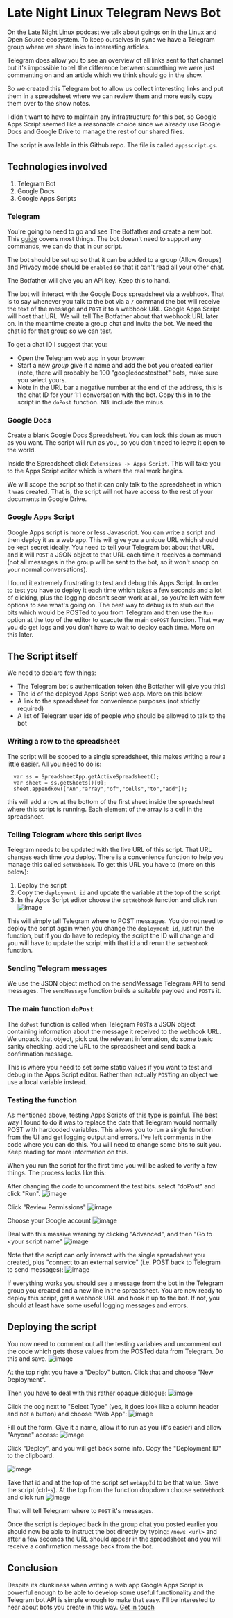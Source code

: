 # Late Night Linux Telegram News Bot

On the [Late Night Linux](https://latenightlinux.com/) podcast we talk about goings on in the Linux and Open Source ecosystem.  To keep ourselves in sync we have a Telegram group where we share links to interesting articles.

Telegram does allow you to see an overview of all links sent to that channel but it's impossible to tell the difference between something we were just commenting on and an article which we think should go in the show.

So we created this Telegram bot to allow us collect interesting links and put them in a spreadsheet where we can review them and more easily copy them over to the show notes.

I didn't want to have to maintain any infrastructure for this bot, so Google Apps Script seemed like a reasonable choice since we already use Google Docs and Google Drive to manage the rest of our shared files.

The script is available in this Github repo.  The file is called `appsscript.gs`.

## Technologies involved

1. Telegram Bot
1. Google Docs
1. Google Apps Scripts

### Telegram

You're going to need to go and see The Botfather and create a new bot.  This [guide](https://core.telegram.org/bots/tutorial) covers most things.
The bot doesn't need to support any commands, we can do that in our script.

The bot should be set up so that it can be added to a group (Allow Groups) and Privacy mode should be `enabled` so that it can't read all your other chat.

The Botfather will give you an API key.  Keep this to hand.

The bot will interact with the Google Docs spreadsheet via a webhook.  That is to say whenever you talk to the bot via a `/` command the bot will receive the text of the message and `POST` it to a webhook URL.  Google Apps Script will host that URL.  We will tell The Botfather about that webhook URL later on.  In the meantime create a group chat and invite the bot.  We need the chat id for that group so we can test.

To get a chat ID I suggest that you:

- Open the Telegram web app in your browser
- Start a new *group* give it a name and add the bot you created earlier (note, there will probably be 100 "googledocstestbot" bots, make sure you select yours.
- Note in the URL bar a negative number at the end of the address, this is the chat ID for your 1:1 conversation with the bot.  Copy this in to the script in the `doPost` function.  NB: include the minus.

### Google Docs

Create a blank Google Docs Spreadsheet.  You can lock this down as much as you want.  The script will run as you, so you don't need to leave it open to the world. 

Inside the Spreadsheet click `Extensions -> Apps Script`.  This will take you to the Apps Script editor which is where the real work begins.

We will scope the script so that it can only talk to the spreadsheet in which it was created.  That is, the script will not have access to the rest of your documents in Google Drive.

### Google Apps Script

Google Apps script is more or less Javascript.  You can write a script and then deploy it as a web app.  This will give you a unique URL which should be kept secret ideally.  You need to tell your Telegram bot about that URL and it will `POST` a JSON object to that URL each time it receives a command (not all messages in the group will be sent to the bot, so it won't snoop on your normal conversations).

I found it extremely frustrating to test and debug this Apps Script.  In order to test you have to deploy it each time which takes a few seconds and a lot of clicking, plus the logging doesn't seem work at all, so you're left with few options to see what's going on.  The best way to debug is to stub out the bits which would be POSTed to you from Telegram and then use the `Run` option at the top of the editor to execute the main `doPOST` function.  That way you do get logs and you don't have to wait to deploy each time.  More on this later.

## The Script itself

We need to declare few things:

- The Telegram bot's authentication token (the Botfather will give you this)
- The id of the deployed Apps Script web app.  More on this below.
- A link to the spreadsheet for convenience purposes (not strictly required)
- A list of Telegram user ids of people who should be allowed to talk to the bot

### Writing a row to the spreadsheet

The script will be scoped to a single spreadsheet, this makes writing a row a little easier.  All you need to do is:

```
  var ss = SpreadsheetApp.getActiveSpreadsheet();
  var sheet = ss.getSheets()[0];
  sheet.appendRow(["An","array","of","cells","to","add"]);
```

this will add a row at the bottom of the first sheet inside the spreadsheet where this script is running.  Each element of the array is a cell in the spreadsheet.

### Telling Telegram where this script lives

Telegram needs to be updated with the live URL of this script.  That URL changes each time you deploy.  There is a convenience function to help you manage this called `setWebhook`.
To get this URL you have to (more on this below):

1. Deploy the script
1. Copy the `deployment id` and update the variable at the top of the script
1. In the Apps Script editor choose the `setWebhook` function and click run
![image](https://user-images.githubusercontent.com/6552931/233774333-d1fe6da3-baeb-497e-976c-40ea05b8273b.png)

This will simply tell Telegram where to POST messages.  You do not need to deploy the script again when you change the `deployment id`, just run the function, but if you do have to redeploy the script the ID will change and you will have to update the script with that id and rerun the `setWebhook` function.

### Sending Telegram messages

We use the JSON object method on the sendMessage Telegram API to send messages.  The `sendMessage` function builds a suitable payload and `POST`s it.

### The main function `doPost`

The `doPost` function is called when Telegram `POST`s a JSON object containing information about the message it received to the webhook URL.  We unpack that object, pick out the relevant information, do some basic sanity checking, add the URL to the spreadsheet and send back a confirmation message.

This is where you need to set some static values if you want to test and debug in the Apps Script editor.  Rather than actually `POST`ing an object we use a local variable instead.

### Testing the function

As mentioned above, testing Apps Scripts of this type is painful.  The best way I found to do it was to replace the data that Telegram would normally POST with hardcoded variables.  This allows you to run a single function from the UI and get logging output and errors.  I've left comments in the code where you can do this.  You will need to change some bits to suit you.  Keep reading for more information on this.

When you run the script for the first time you will be asked to verify a few things.  The process looks like this:

After changing the code to uncomment the test bits. select "doPost" and click "Run".
![image](https://user-images.githubusercontent.com/6552931/233778810-a4ead9df-91ce-413c-957b-a53bfd858f6b.png)

Click "Review Permissions"
![image](https://user-images.githubusercontent.com/6552931/233778833-fe3b7f96-08d6-4b91-a756-05ee2d91b784.png)

Choose your Google account
![image](https://user-images.githubusercontent.com/6552931/233778841-749797f3-56ff-4a38-a75e-6e8ed4092c07.png)

Deal with this massive warning by clicking "Advanced", and then "Go to <your script name"
![image](https://user-images.githubusercontent.com/6552931/233778904-e2f55e12-433c-422d-a265-ad09f9764fe5.png)

Note that the script can only interact with the single spreadsheet you created, plus "connect to an external service" (i.e. POST back to Telegram to send messages):
![image](https://user-images.githubusercontent.com/6552931/233778933-11eb6056-77ae-47ab-8ea8-6fd580e62773.png)

If everything works you should see a message from the bot in the Telegram group you created and a new line in the spreadsheet.  You are now ready to deploy this script, get a webhook URL and hook it up to the bot.  If not, you should at least have some useful logging messages and errors.

## Deploying the script

You now need to comment out all the testing variables and uncomment out the code which gets those values from the POSTed data from Telegram.  Do this and save.
![image](https://user-images.githubusercontent.com/6552931/233779992-a264a8dc-30d0-491e-bcb2-97cfd6a4037c.png)

At the top right you have a "Deploy" button.  Click that and choose "New Deployment".

Then you have to deal with this rather opaque dialogue:
![image](https://user-images.githubusercontent.com/6552931/233779648-5c5e3844-5d54-4e7d-bd65-f57bb6063313.png)

Click the cog next to "Select Type" (yes, it does look like a column header and not a button) and choose "Web App":
![image](https://user-images.githubusercontent.com/6552931/233779681-aaf630ff-1351-4f27-89e0-b92fa159cd56.png)

Fill out the form.  Give it a name, allow it to run as you (it's easier) and allow "Anyone" access:
![image](https://user-images.githubusercontent.com/6552931/233779702-7f28a149-d02a-485c-ab38-0f86e1ce5fcc.png)

Click "Deploy", and you will get back some info.  Copy the "Deployment ID" to the clipboard.

![image](https://user-images.githubusercontent.com/6552931/233779787-e7acb878-e18e-4960-9168-52ddbec4ebda.png)

Take that id and at the top of the script set `webAppId` to be that value.
Save the script (ctrl-s).
At the top from the function dropdown choose `setWebhook` and click run
![image](https://user-images.githubusercontent.com/6552931/233779875-650bf0fd-38a6-4d95-9cde-f6666742a64d.png)

That will tell Telegram where to `POST` it's messages.

Once the script is deployed back in the group chat you posted earlier you should now be able to instruct the bot directly by typing:
`/news <url>`
and after a few seconds the URL should appear in the spreadsheet and you will receive a confirmation message back from the bot.

## Conclusion

Despite its clunkiness when writing a web app Google Apps Script is powerful enough to be able to develop some useful functionality and the Telegram bot API is simple enough to make that easy.  I'll be interested to hear about bots you create in this way.  [Get in touch](https://latenightlinux.com/contact/)
